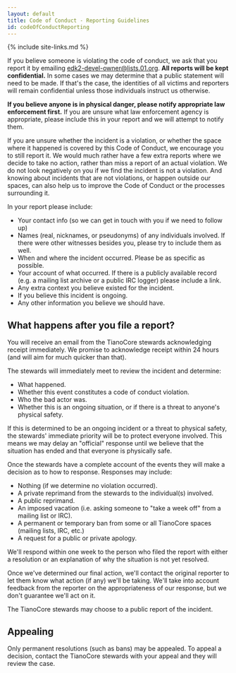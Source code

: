 ```yaml
---
layout: default
title: Code of Conduct - Reporting Guidelines
id: codeOfConductReporting
---
```

{% include site-links.md %}

If you believe someone is violating the code of conduct, we ask that you report it by emailing [edk2-devel-owner@lists.01.org](mailto:edk2-devel-owner@lists.01.org?subject:code-of-conduct). **All reports will be kept confidential.** In some cases we may determine that a public statement will need to be made. If that's the case, the identities of all victims and reporters will remain confidential unless those individuals instruct us otherwise.

**If you believe anyone is in physical danger, please notify appropriate law enforcement first.** If you are unsure what law enforcement agency is appropriate, please include this in your report and we will attempt to notify them.

If you are unsure whether the incident is a violation, or whether the space where it happened is covered by this Code of Conduct, we encourage you to still report it. We would much rather have a few extra reports where we decide to take no action, rather than miss a report of an actual violation. We do not look negatively on you if we find the incident is not a violation. And knowing about incidents that are not violations, or happen outside our spaces, can also help us to improve the Code of Conduct or the processes surrounding it.

In your report please include:
* Your contact info (so we can get in touch with you if we need to follow up)
* Names (real, nicknames, or pseudonyms) of any individuals involved. If there were other witnesses besides you, please try to include them as well.
* When and where the incident occurred. Please be as specific as possible.
* Your account of what occurred. If there is a publicly available record (e.g. a mailing list archive or a public IRC logger) please include a link.
* Any extra context you believe existed for the incident.
* If you believe this incident is ongoing.
* Any other information you believe we should have.

## What happens after you file a report?

You will receive an email from the TianoCore stewards acknowledging receipt immediately. We promise to acknowledge receipt within 24 hours (and will aim for much quicker than that).

The stewards will immediately meet to review the incident and determine:
* What happened.
* Whether this event constitutes a code of conduct violation.
* Who the bad actor was.
* Whether this is an ongoing situation, or if there is a threat to anyone's physical safety.

If this is determined to be an ongoing incident or a threat to physical safety, the stewards' immediate priority will be to protect everyone involved. This means we may delay an "official" response until we believe that the situation has ended and that everyone is physically safe.

Once the stewards have a complete account of the events they will make a decision as to how to response. Responses may include:
* Nothing (if we determine no violation occurred).
* A private reprimand from the stewards to the individual(s) involved.
* A public reprimand.
* An imposed vacation (i.e. asking someone to "take a week off" from a mailing list or IRC).
* A permanent or temporary ban from some or all TianoCore spaces (mailing lists, IRC, etc.)
* A request for a public or private apology.

We'll respond within one week to the person who filed the report with either a resolution or an explanation of why the situation is not yet resolved.

Once we've determined our final action, we'll contact the original reporter to let them know what action (if any) we'll be taking. We'll take into account feedback from the reporter on the appropriateness of our response, but we don't guarantee we'll act on it.

The TianoCore stewards may choose to a public report of the incident.

## Appealing
Only permanent resolutions (such as bans) may be appealed. To appeal a decision, contact the TianoCore stewards with your appeal and they will review the case.
